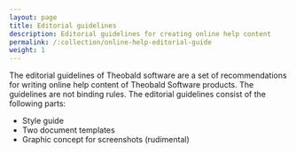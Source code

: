 ```yaml
---
layout: page
title: Editorial guidelines
description: Editorial guidelines for creating online help content
permalink: /:collection/online-help-editorial-guide
weight: 1
---
```


The editorial guidelines of Theobald software are a set of recommendations for writing online help content of Theobald Software products. The guidelines are not binding rules.
The editorial guidelines consist of the following parts:
- Style guide
- Two document templates 
- Graphic concept for screenshots  (rudimental)
